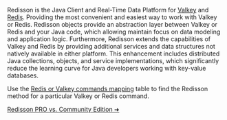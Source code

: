 Redisson is the Java Client and Real-Time Data Platform for [Valkey](https://valkey.io) and [Redis](https://redis.io). Providing the most convenient and easiest way to work with Valkey or Redis. Redisson objects provide an abstraction layer between Valkey or Redis and your Java code, which allowing maintain focus on data modeling and application logic. Furthermore, Redisson extends the capabilities of Valkey and Redis by providing additional services and data structures not natively available in either platform. This enhancement includes distributed Java collections, objects, and service implementations, which significantly reduce the learning curve for Java developers working with key-value databases.

Use the [Redis or Valkey commands mapping](commands-mapping.md) table to find the Redisson method for a particular Valkey or Redis command.

[Redisson PRO vs. Community Edition ➜](https://redisson.pro/feature-comparison.html)